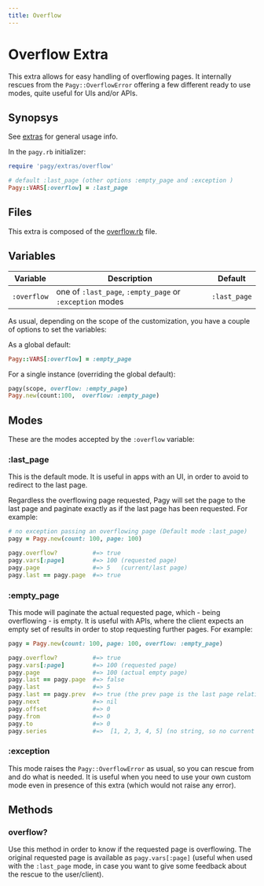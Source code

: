 ```yaml
---
title: Overflow
---
```

# Overflow Extra

This extra allows for easy handling of overflowing pages. It internally rescues from the `Pagy::OverflowError` offering a few different ready to use modes, quite useful for UIs and/or APIs.

## Synopsys

See [extras](../extras.md) for general usage info.

In the `pagy.rb` initializer:

```ruby
require 'pagy/extras/overflow'

# default :last_page (other options :empty_page and :exception )
Pagy::VARS[:overflow] = :last_page
```

## Files

This extra is composed of the [overflow.rb](https://github.com/ddnexus/pagy/blob/master/lib/pagy/extras/overflow.rb) file.

## Variables

| Variable    | Description                                              | Default      |
| ------------| -------------------------------------------------------- | ------------ |
| `:overflow` | one of `:last_page`, `:empty_page` or `:exception` modes | `:last_page` |

As usual, depending on the scope of the customization, you have a couple of options to set the variables:

As a global default:

```ruby
Pagy::VARS[:overflow] = :empty_page
```

For a single instance (overriding the global default):

```ruby
pagy(scope, overflow: :empty_page)
Pagy.new(count:100,  overflow: :empty_page)
```

## Modes

These are the modes accepted by the `:overflow` variable:

### :last_page

This is the default mode. It is useful in apps with an UI, in order to avoid to redirect to the last page.

Regardless the overflowing page requested, Pagy will set the page to the last page and paginate exactly as if the last page has been requested. For example:

```ruby
# no exception passing an overflowing page (Default mode :last_page)
pagy = Pagy.new(count: 100, page: 100)

pagy.overflow?          #=> true
pagy.vars[:page]        #=> 100 (requested page)
pagy.page               #=> 5   (current/last page)
pagy.last == pagy.page  #=> true
```

### :empty_page

This mode will paginate the actual requested page, which - being overflowing - is empty. It is useful with APIs, where the client expects an empty set of results in order to stop requesting further pages. For example:

```ruby
pagy = Pagy.new(count: 100, page: 100, overflow: :empty_page)

pagy.overflow?          #=> true
pagy.vars[:page]        #=> 100 (requested page)
pagy.page               #=> 100 (actual empty page)
pagy.last == pagy.page  #=> false
pagy.last               #=> 5
pagy.last == pagy.prev  #=> true (the prev page is the last page relative to the overflowing page)
pagy.next               #=> nil
pagy.offset             #=> 0
pagy.from               #=> 0
pagy.to                 #=> 0
pagy.series             #=>  [1, 2, 3, 4, 5] (no string, so no current page highlighted in the UI)
```

### :exception

This mode raises the `Pagy::OverflowError` as usual, so you can rescue from and do what is needed. It is useful when you need to use your own custom mode even in presence of this extra (which would not raise any error).

## Methods

### overflow?

Use this method in order to know if the requested page is overflowing. The original requested page is available as `pagy.vars[:page]` (useful when used with the `:last_page` mode, in case you want to give some feedback about the rescue to the user/client).
